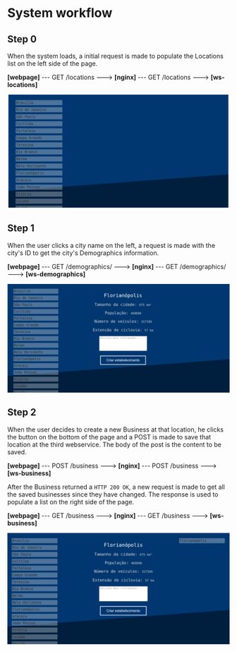 # System workflow

## Step 0

When the system loads, a initial request is made to populate the Locations list on the left side of the page.

**[webpage]** --- GET /locations ---> **[nginx]** --- GET /locations ---> **[ws-locations]**

![step0](https://raw.githubusercontent.com/eltonjr/microservices-exercise/master/docs/stage0.png)

## Step 1

When the user clicks a city name on the left, a request is made with the city's ID to get the city's Demographics information.

**[webpage]** --- GET /demographics/<id> ---> **[nginx]** --- GET /demographics/<id> ---> **[ws-demographics]**

![step1](https://raw.githubusercontent.com/eltonjr/microservices-exercise/master/docs/stage1.png)

## Step 2

When the user decides to create a new Business at that location, he clicks the button on the bottom of the page and a POST is made to save that location at the third webservice. The body of the post is the content to be saved.

**[webpage]** --- POST /business ---> **[nginx]** --- POST /business ---> **[ws-business]**

After the Business returned a `HTTP 200 OK`, a new request is made to get all the saved businesses since they have changed. The response is used to populate a list on the right side of the page.

**[webpage]** --- GET /business ---> **[nginx]** --- GET /business ---> **[ws-business]**

![step2](https://raw.githubusercontent.com/eltonjr/microservices-exercise/master/docs/stage2.png)
